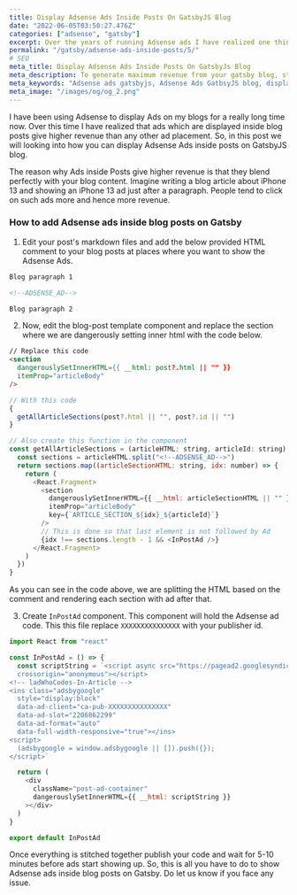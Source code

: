 ```yaml
---
title: Display Adsense Ads Inside Posts On GatsbyJS Blog
date: "2022-06-05T03:50:27.476Z"
categories: ["adsense", "gatsby"]
excerpt: Over the years of running Adsense ads I have realized one thing - you can generate maximum revenue by displaying adsense ads within posts. So, today we will be looking into how can we display Adsense ads inside posts on gatsbyjs blog.
permalink: "/gatsby/adsense-ads-inside-posts/5/"
# SEO
meta_title: Display Adsense Ads Inside Posts On GatsbyJs Blog
meta_description: To generate maximum revenue from your gatsby blog, start displaying ads inside blog posts.
meta_keywords: "Adsense ads gatsbyjs, Adsense Ads GatbsyJS blog, display adsense ads inside posts"
meta_image: "/images/og/og_2.png"
---
```


I have been using Adsense to display Ads on my blogs for a really long time now. Over this time I have realized that ads which are displayed inside blog posts give higher revenue than any other ad placement. So, in this post we will looking into how you can display Adsense Ads inside posts on GatsbyJS blog.

The reason why Ads inside Posts give higher revenue is that they blend perfectly with your blog content. Imagine writing a blog article about iPhone 13 and showing an iPhone 13 ad just after a paragraph. People tend to click on such ads more and hence more revenue.

<!--ADSENSE-->

### How to add Adsense ads inside blog posts on Gatsby

1. Edit your post's markdown files and add the below provided HTML comment to your blog posts at places where you want to show the Adsense Ads.

```html
Blog paragraph 1

<!--ADSENSE_AD-->

Blog paragraph 2
```

2. Now, edit the blog-post template component and replace the section where we are dangerously setting inner html with the code below.

```HTML
// Replace this code
<section
  dangerouslySetInnerHTML={{ __html: post?.html || "" }}
  itemProp="articleBody"
/>
```

```javascript
// With this code
{
  getAllArticleSections(post?.html || "", post?.id || "")
}
```

```javascript
// Also create this function in the component
const getAllArticleSections = (articleHTML: string, articleId: string) => {
  const sections = articleHTML.split("<!--ADSENSE_AD-->")
  return sections.map((articleSectionHTML: string, idx: number) => {
    return (
      <React.Fragment>
        <section
          dangerouslySetInnerHTML={{ __html: articleSectionHTML || "" }}
          itemProp="articleBody"
          key={`ARTICLE_SECTION_${idx}_${articleId}`}
        />
        // This is done so that last element is not followed by Ad
        {idx !== sections.length - 1 && <InPostAd />}
      </React.Fragment>
    )
  })
}
```

As you can see in the code above, we are splitting the HTML based on the comment and rendering each section with ad after that.

3. Create `InPostAd` component. This component will hold the Adsense ad code. This this file replace `XXXXXXXXXXXXXXX` with your publisher id.

```javascript
import React from "react"

const InPostAd = () => {
  const scriptString = `<script async src="https://pagead2.googlesyndication.com/pagead/js/adsbygoogle.js?client=ca-pub-XXXXXXXXXXXXXXX"
  crossorigin="anonymous"></script>
<!-- ladWhoCodes-In-Article -->
<ins class="adsbygoogle"
  style="display:block"
  data-ad-client="ca-pub-XXXXXXXXXXXXXXX"
  data-ad-slot="2206862299"
  data-ad-format="auto"
  data-full-width-responsive="true"></ins>
<script>
  (adsbygoogle = window.adsbygoogle || []).push({});
</script>`

  return (
    <div
      className="post-ad-container"
      dangerouslySetInnerHTML={{ __html: scriptString }}
    ></div>
  )
}

export default InPostAd
```

Once everything is stitched together publish your code and wait for 5-10 minutes before ads start showing up. So, this is all you have to do to show Adsense ads inside blog posts on Gatsby. Do let us know if you face any issue.

